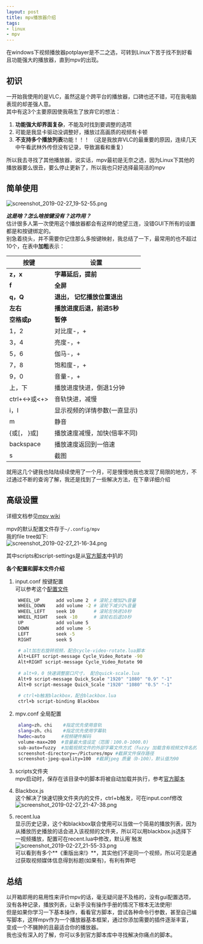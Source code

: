 ```yaml
---  
layout: post  
title: mpv播放器介绍  
tags:  
- linux  
- mpv  
---  
```

  
在windows下视频播放器potplayer是不二之选，可转到Linux下苦于找不到好看且功能强大的播放器，直到mpv的出现。  
  
<!--more-->

## 初识  
  
一开始我使用的是VLC，虽然这是个跨平台的播放器，口碑也还不错，可在我电脑表现的却差强人意。  
其中有这3个主要原因使我萌生了放弃它的想法：  
1. **功能强大却界面复杂**，不能及时找到要调整的选项  
2. 可能是我显卡驱动没调整好，播放过高画质的视频有卡顿  
3. **不支持多个播放列表**功能！！！  （这是我放弃VLC的最重要的原因，连续几天中午看武林外传但没有记录，导致漏看和重复）  
  
所以我去寻找了其他播放器，说实话，mpv最初是无奈之选，因为Linux下其他的播放器要么很丑，要么停止更新了，所以我也只好选择最简洁的mpv  
  
## 简单使用  
  
![screenshot_2019-02-27_19-52-55.png](https://i.loli.net/2019/02/27/5c767a348995f.png)  
  
***这是啥？怎么啥按键没有？这咋用？***  
估计很多人第一次使用这个播放器都会有这样的绝望三连，没错GUI下所有的设置都是和按键绑定的。  
别急着挠头，并不需要你记住那么多按键映射，我总结了一下，最常用的也不超过10个，在表中**加粗**表示：  
  
|按键 |设置 |  
|---|---|  
|**z，x**|**字幕延后，提前**|  
|**f**|**全屏**|  
|**q，Q**|**退出， 记忆播放位置退出**|  
|**左右**|**播放进度后退，前进5秒**|  
|**空格或p**|**暂停**|  
|1，2|对比度-，+|  
|3，4|亮度-，+|  
|5，6|伽马-，+|  
|7，8|饱和度-，+|  
|9，0|音量-，+|  
|上，下|播放进度快进，倒退1分钟|  
|ctrl+<->或<+>|音轨快进，减慢|  
|i，I|显示视频的详情参数(一直显示)|  
|m|静音|  
|{或[， }或]|播放速度减慢，加快(倍率不同)|  
|backspace|播放速度返回到一倍速|  
|s|截图|  
  
就用这几个键我也陆陆续续使用了一个月，可是慢慢地我也发现了局限的地方，不过通过不断的查询了解，我还是找到了一些解决方法，在下章详细介绍  
  
## 高级设置  
  
详细文档参见[mpv wiki](https://mpv.io/manual/stable/#example)  
  
mpv的默认配置文件存于`~/.config/mpv`  
我的file tree如下:  
![screenshot_2019-02-27_21-16-34.png](https://i.loli.net/2019/02/27/5c768dbb62223.png)  
  
其中scripts和script-settings是从[官方脚本](https://github.com/mpv-player/mpv/wiki/User-Scripts)中扒的  
  
**各个配置和脚本文件介绍**  
  
1. input.conf 按键配置  
   可以参考这个[配置文件](https://github.com/mpv-player/mpv/blob/master/etc/input.conf)  
   ```bash  
    WHEEL_UP      add volume 2  # 滚轮上增加2%音量  
    WHEEL_DOWN    add volume -2 # 滚轮下减少2%音量  
    WHEEL_LEFT    seek 10       # 滚轮左快进10秒  
    WHEEL_RIGHT   seek -10      # 滚轮右后退10秒  
    UP            add volume 5    
    DOWN          add volume -5  
    LEFT          seek -5  
    RIGHT         seek 5  
  
    # alt加左右旋转视频，配合cycle-video-rotate.lua脚本  
    Alt+LEFT script-message Cycle_Video_Rotate -90   
    Alt+RIGHT script-message Cycle_Video_Rotate 90  
  
    # alt+9，0 快速调整窗口尺寸， 配合quick-scale.lua  
    Alt+9 script-message Quick_Scale "1920" "1080" "0.9" "-1"  
    Alt+0 script-message Quick_Scale "1920" "1080" "0.5" "-1"  
  
    # ctrl+b触发blackbox，配合blackbox.lua  
    ctrl+b script-binding Blackbox  
   ```  
  
2. mpv.conf 全局配置  
   ```bash  
    alang=zh，chi    #指定优先使用音轨  
    slang=zh，chi    #指定优先使用字幕轨  
    hwdec=auto      #视频硬件解码  
    volume-max=200  #音量最大值设定（范围：100.0-1000.0)  
    sub-auto=fuzzy  #加载视频文件的外部字幕文件方式（fuzzy 加载含有视频文件名的全部字幕文件）  
    screenshot-directory=~/Pictures/mpv #截屏文件保存路径  
    screenshot-jpeg-quality=100  #截屏jpeg 质量（0-100），默认值为90  
   ```  
  
3. scripts文件夹  
   mpv启动时，保存在该目录中的脚本将被自动加载并执行，参考[官方脚本](https://github.com/mpv-player/mpv/wiki/User-Scripts)  
  
4. Blackbox.js  
   这个解决了快速切换文件夹内的文件，ctrl+b触发，可在input.conf修改  
   ![screenshot_2019-02-27_21-47-38.png](https://i.loli.net/2019/02/27/5c7695008b871.png)  
  
5. recent.lua  
   显示历史记录，这个和blackbox联合使用可以当做一个简易的播放列表，因为从播放历史播放的话会进入该视频的文件夹，所以可以用blackbox.js选择下一视频播放，配置可在recent.lua中修改，默认用`触发  
   ![screenshot_2019-02-27_21-55-33.png](https://i.loli.net/2019/02/27/5c7696dc01950.png)  
   可以看到有多个**《重版出来!》**，其实他们不是同一个视频，所以可见是通过获取视频媒体信息得到标题(如果有)，有利有弊吧  
  
## 总结  
  
以开箱即用的易用性来评价mpv的话，毫无疑问是不及格的，没有gui配置选项，没有各种记录，播放列表，让新手没有操作手册的情况下根本无法使用!  
但是如果你学习一下基本操作，看看官方脚本，尝试各种命令行参数，甚至自己编写脚本，这样mpv作为一个播放器基本框架，通过你添加需要的插件逐渐丰富，变成一个不臃肿的且最适合你的播放器。  
我也没有深入的了解，你可以多到官方脚本库中寻找解决你痛点的脚本。  

